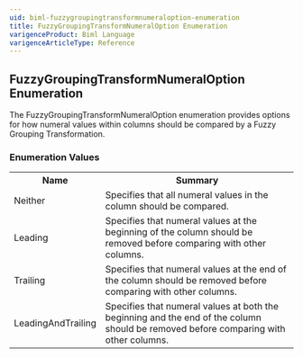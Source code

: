 ```yaml
---
uid: biml-fuzzygroupingtransformnumeraloption-enumeration
title: FuzzyGroupingTransformNumeralOption Enumeration
varigenceProduct: Biml Language
varigenceArticleType: Reference
---
```


## FuzzyGroupingTransformNumeralOption Enumeration<div class="LanguageSummary"><div class ="SummaryItem">The FuzzyGroupingTransformNumeralOption enumeration provides options for how numeral values within columns should be compared by a Fuzzy Grouping Transformation.</div></div><div class="EnumValueGroup">### Enumeration Values<table id="EnumValue" class="MemberList"><tbody><tr><th class="MemberNameColumnHeader">Name</th><th class="MemberSummaryColumnHeader">Summary</th></tr><tr class="cd0"><td class="MemberName">Neither</td><td class="MemberSummary"><div class ="SummaryItem">Specifies that all numeral values in the column should be compared.</div></td></tr><tr class="cd1"><td class="MemberName">Leading</td><td class="MemberSummary"><div class ="SummaryItem">Specifies that numeral values at the beginning of the column should be removed before comparing with other columns.</div></td></tr><tr class="cd0"><td class="MemberName">Trailing</td><td class="MemberSummary"><div class ="SummaryItem">Specifies that numeral values at the end of the column should be removed before comparing with other columns.</div></td></tr><tr class="cd1"><td class="MemberName">LeadingAndTrailing</td><td class="MemberSummary"><div class ="SummaryItem">Specifies that numeral values at both the beginning and the end of the column should be removed before comparing with other columns.</div></td></tr></tbody></table></div>